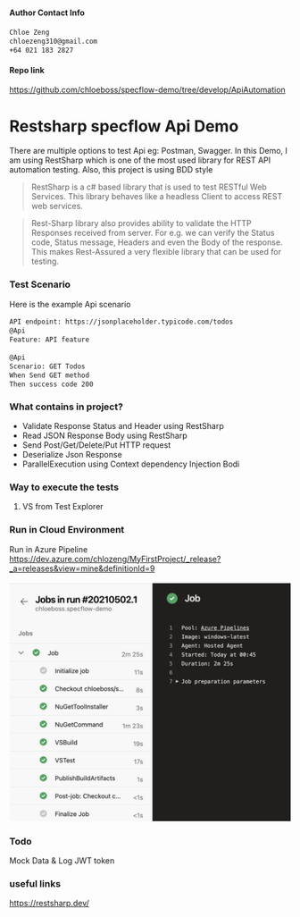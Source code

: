 
#### Author Contact Info
```
Chloe Zeng
chloezeng310@gmail.com
+64 021 183 2827
```

#### Repo link
https://github.com/chloeboss/specflow-demo/tree/develop/ApiAutomation


# Restsharp specflow Api Demo
There are multiple options to test Api eg: Postman, Swagger. In this Demo, I am using RestSharp which is one of the most used library for REST API automation testing. Also, this project is using BDD style
> RestSharp is a c# based library that is used to test RESTful Web Services. This library behaves like a headless Client to access REST web services.

> Rest-Sharp library also provides ability to validate the HTTP Responses received from server. For e.g. we can verify the Status code, Status message, Headers and even the Body of the response. This makes Rest-Assured a very flexible library that can be used for testing.
### Test Scenario
Here is the example Api scenario
```Gherkin 
API endpoint: https://jsonplaceholder.typicode.com/todos
@Api
Feature: API feature

@Api
Scenario: GET Todos
When Send GET method
Then success code 200
```

### What contains in project?
* Validate Response Status and Header using RestSharp
* Read JSON Response Body using RestSharp
* Send Post/Get/Delete/Put HTTP request 
* Deserialize Json Response
* ParallelExecution using Context dependency Injection Bodi


### Way to execute the tests
1. VS from Test Explorer


### Run in Cloud Environment
Run in Azure Pipeline
https://dev.azure.com/chlozeng/MyFirstProject/_release?_a=releases&view=mine&definitionId=9

![Test Image 6](images/specflow_demo_azure.png)


### Todo
Mock Data & Log
JWT token

### useful links
https://restsharp.dev/
